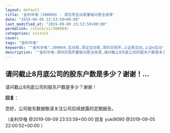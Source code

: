 ```yaml
---
layout: default
title: '金利华电（300069）- 深交所互动易董秘问答全收录'
date: "2019-09-09 23:53:59+00:00"
last_modified_at: "2019-09-09 23:53:59+00:00"
permalink: /stock/sz/300069/
categories: szstock
cover: 
tags: "金利华电"
keywords: '"金利华电",300069,互动易,深证互动易,深圳交易所,上证易互动,上证e互动'
description: '"金利华电-深圳交易所董秘问答全收录,请问截止8月底公司的股东户数是多少？谢谢！"'
---
```


## 请问截止8月底公司的股东户数是多少？谢谢！...

请问截止8月底公司的股东户数是多少？谢谢！

**回复**：

您好，公司股东数据敬请关注公司后续披露的定期报告。 

（金利华电  @2019-09-09 23:53:59+00:00 回复 yuki9090  @2019-09-05 22:00:52+00:00 ）

